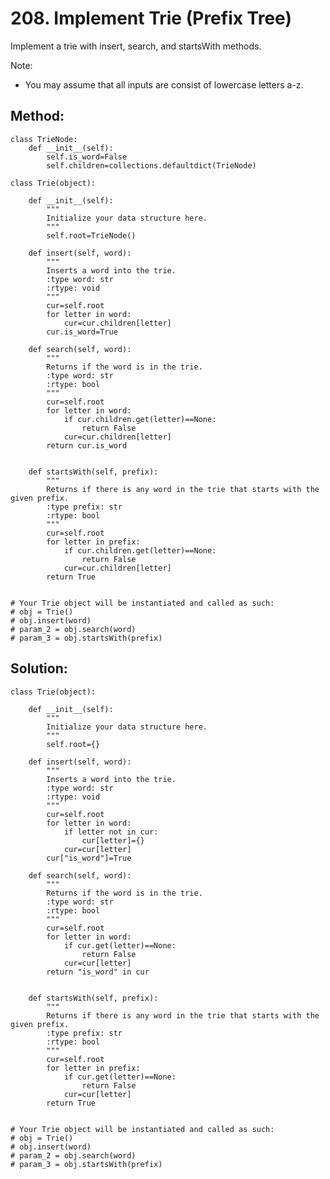 # 208. Implement Trie (Prefix Tree)

Implement a trie with insert, search, and startsWith methods.

Note:
- You may assume that all inputs are consist of lowercase letters a-z.

## Method:

    class TrieNode:
        def __init__(self):
            self.is_word=False
            self.children=collections.defaultdict(TrieNode)
    
    class Trie(object):
    
        def __init__(self):
            """
            Initialize your data structure here.
            """
            self.root=TrieNode()
    
        def insert(self, word):
            """
            Inserts a word into the trie.
            :type word: str
            :rtype: void
            """
            cur=self.root
            for letter in word:
                cur=cur.children[letter]
            cur.is_word=True
                
        def search(self, word):
            """
            Returns if the word is in the trie.
            :type word: str
            :rtype: bool
            """
            cur=self.root
            for letter in word:
                if cur.children.get(letter)==None:
                    return False
                cur=cur.children[letter]
            return cur.is_word
            
    
        def startsWith(self, prefix):
            """
            Returns if there is any word in the trie that starts with the given prefix.
            :type prefix: str
            :rtype: bool
            """
            cur=self.root
            for letter in prefix:
                if cur.children.get(letter)==None:
                    return False
                cur=cur.children[letter]
            return True
    
    
    # Your Trie object will be instantiated and called as such:
    # obj = Trie()
    # obj.insert(word)
    # param_2 = obj.search(word)
    # param_3 = obj.startsWith(prefix)
    
## Solution:

    class Trie(object):
    
        def __init__(self):
            """
            Initialize your data structure here.
            """
            self.root={}
    
        def insert(self, word):
            """
            Inserts a word into the trie.
            :type word: str
            :rtype: void
            """
            cur=self.root
            for letter in word:
                if letter not in cur:
                    cur[letter]={}
                cur=cur[letter]
            cur["is_word"]=True
                
        def search(self, word):
            """
            Returns if the word is in the trie.
            :type word: str
            :rtype: bool
            """
            cur=self.root
            for letter in word:
                if cur.get(letter)==None:
                    return False
                cur=cur[letter]
            return "is_word" in cur
            
    
        def startsWith(self, prefix):
            """
            Returns if there is any word in the trie that starts with the given prefix.
            :type prefix: str
            :rtype: bool
            """
            cur=self.root
            for letter in prefix:
                if cur.get(letter)==None:
                    return False
                cur=cur[letter]
            return True
    
    
    # Your Trie object will be instantiated and called as such:
    # obj = Trie()
    # obj.insert(word)
    # param_2 = obj.search(word)
    # param_3 = obj.startsWith(prefix)